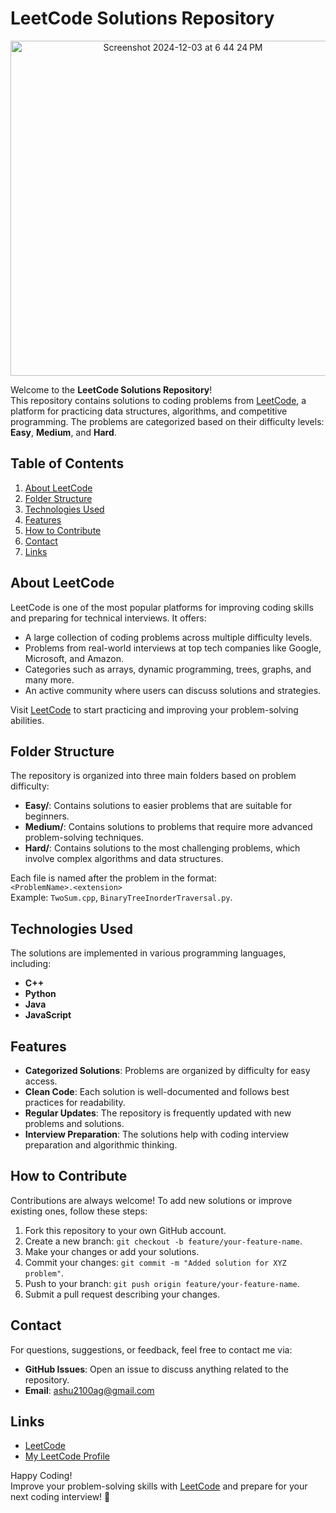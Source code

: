 # LeetCode Solutions Repository

<p align = "center">
  <img width="536" alt="Screenshot 2024-12-03 at 6 44 24 PM" src="https://github.com/user-attachments/assets/1fabfd06-a69e-43b1-bf7a-7d01b6898cd6">
</p>

Welcome to the **LeetCode Solutions Repository**!  
This repository contains solutions to coding problems from [LeetCode](https://leetcode.com/), a platform for practicing data structures, algorithms, and competitive programming. The problems are categorized based on their difficulty levels: **Easy**, **Medium**, and **Hard**.

## Table of Contents

1. [About LeetCode](#about-leetcode)
2. [Folder Structure](#folder-structure)
3. [Technologies Used](#technologies-used)
4. [Features](#features)
5. [How to Contribute](#how-to-contribute)
6. [Contact](#contact)
7. [Links](#links)

## About LeetCode

LeetCode is one of the most popular platforms for improving coding skills and preparing for technical interviews. It offers:
- A large collection of coding problems across multiple difficulty levels.
- Problems from real-world interviews at top tech companies like Google, Microsoft, and Amazon.
- Categories such as arrays, dynamic programming, trees, graphs, and many more.
- An active community where users can discuss solutions and strategies.

Visit [LeetCode](https://leetcode.com/) to start practicing and improving your problem-solving abilities.

## Folder Structure

The repository is organized into three main folders based on problem difficulty:
- **Easy/**: Contains solutions to easier problems that are suitable for beginners.
- **Medium/**: Contains solutions to problems that require more advanced problem-solving techniques.
- **Hard/**: Contains solutions to the most challenging problems, which involve complex algorithms and data structures.

Each file is named after the problem in the format:  
`<ProblemName>.<extension>`  
Example: `TwoSum.cpp`, `BinaryTreeInorderTraversal.py`.

## Technologies Used

The solutions are implemented in various programming languages, including:
- **C++**
- **Python**
- **Java**
- **JavaScript**

## Features

- **Categorized Solutions**: Problems are organized by difficulty for easy access.
- **Clean Code**: Each solution is well-documented and follows best practices for readability.
- **Regular Updates**: The repository is frequently updated with new problems and solutions.
- **Interview Preparation**: The solutions help with coding interview preparation and algorithmic thinking.

## How to Contribute

Contributions are always welcome! To add new solutions or improve existing ones, follow these steps:

1. Fork this repository to your own GitHub account.
2. Create a new branch: `git checkout -b feature/your-feature-name`.
3. Make your changes or add your solutions.
4. Commit your changes: `git commit -m "Added solution for XYZ problem"`.
5. Push to your branch: `git push origin feature/your-feature-name`.
6. Submit a pull request describing your changes.

## Contact

For questions, suggestions, or feedback, feel free to contact me via:

- **GitHub Issues**: Open an issue to discuss anything related to the repository.
- **Email**: ashu2100ag@gmail.com

## Links

- [LeetCode](https://leetcode.com/)
- [My LeetCode Profile](https://leetcode.com/u/Adarsh_Goyal01/)

Happy Coding!  
Improve your problem-solving skills with [LeetCode](https://leetcode.com/) and prepare for your next coding interview! 🚀
